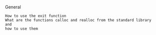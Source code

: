 General

    How to use the exit function
    What are the functions calloc and realloc from the standard library and 
    how to use them
